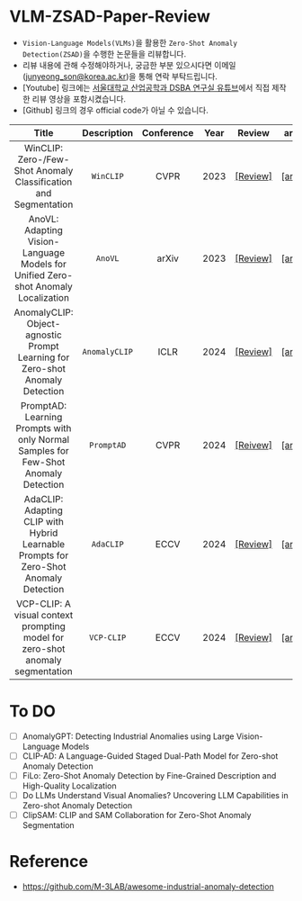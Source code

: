 # VLM-ZSAD-Paper-Review
- `Vision-Language Models(VLMs)`을 활용한 `Zero-Shot Anomaly Detection(ZSAD)`을 수행한 논문들을 리뷰합니다.
- 리뷰 내용에 관해 수정해야하거나, 궁금한 부분 있으시다면 이메일(junyeong_son@korea.ac.kr)을 통해 연락 부탁드립니다.
- [Youtube] 링크에는 [서울대학교 산업공학과 DSBA 연구실 유튜브](https://www.youtube.com/@dsba2979)에서 직접 제작한 리뷰 영상을 포함시켰습니다.
- [Github] 링크의 경우 official code가 아닐 수 있습니다.

|Title|Description|Conference|Year|Review|arXiv|Github|Youtube|
|:---:|:---:|:---:|:---:|:---:|:---:|:---:|:---:|
|WinCLIP: Zero-/Few-Shot Anomaly Classification and Segmentation|`WinCLIP`|CVPR|2023|[[Review]](https://junyeongson.notion.site/WinCLIP-Zero-Few-Shot-Anomaly-Classification-and-Segmentation-754a97a047d54d14935a288a4e1a3dfa?pvs=4)|[[arXiv]](https://arxiv.org/abs/2303.14814)|[[Github]](https://github.com/caoyunkang/WinClip)|--|
|AnoVL: Adapting Vision-Language Models for Unified Zero-shot Anomaly Localization|`AnoVL`|arXiv|2023|[[Review]](http://junyeongson.notion.site)|[[arXiv]](https://arxiv.org/abs/2308.15939)|[[Github]](https://github.com/hq-deng/AnoVL)|--|
|AnomalyCLIP: Object-agnostic Prompt Learning for Zero-shot Anomaly Detection|`AnomalyCLIP`|ICLR|2024|[[Review]](https://junyeongson.notion.site/AnomalyCLIP-Object-agnostic-Prompt-Learning-for-Zero-shot-Anomaly-Detection-19671f2b702643149d8ad082b85ed0ce?pvs=4)|[[arXiv]](https://arxiv.org/abs/2310.18961)|[[Gitgub]](https://github.com/zqhang/AnomalyCLIP)|[Youtube](https://youtu.be/hUNCFcBdDDs?si=WVG3JQp9v-vlk9LJ)|
|PromptAD: Learning Prompts with only Normal Samples for Few-Shot Anomaly Detection|`PromptAD`|CVPR|2024|[[Reivew]](https://junyeongson.notion.site/PromptAD-Learning-Prompts-with-only-Normal-Samples-for-Few-Shot-Anomaly-Detection-c3c472d0913d43969ffcc83d7fce456b?pvs=4)|[[arXiv]](https://arxiv.org/abs/2404.05231)|[[Github]](https://github.com/FuNz-0/PromptAD)|--|
|AdaCLIP: Adapting CLIP with Hybrid Learnable Prompts for Zero-Shot Anomaly Detection|`AdaCLIP`|ECCV|2024|[[Review]](https://junyeongson.notion.site/AdaCLIP-Adapting-CLIP-with-Hybrid-Learnable-Prompts-for-Zero-Shot-Anomaly-Detection-07a5772bf2104dc09e05dbdc94913b9e?pvs=4)|[[arXiv]](https://arxiv.org/abs/2407.15795)|[[Github]](https://github.com/caoyunkang/AdaCLIP)|[Youtube](https://youtu.be/ZPWGbg3Knqo?si=ZCdMAGclkmzVh2zx)|
|VCP-CLIP: A visual context prompting model for zero-shot anomaly segmentation|`VCP-CLIP`|ECCV|2024|[[Review]](https://junyeongson.notion.site/VCP-CLIP-A-visual-context-prompting-model-for-zero-shot-anomaly-segmentation-36c03a29db1245cc8ffa5f0173a264a3?pvs=4)|[[arXiv]](https://arxiv.org/abs/2407.12276)|[[Github]](https://github.com/xiaozhen228/VCP-CLIP)|--|

# To DO
- [ ] AnomalyGPT: Detecting Industrial Anomalies using Large Vision-Language Models
- [ ] CLIP-AD: A Language-Guided Staged Dual-Path Model for Zero-shot Anomaly Detection
- [ ] FiLo: Zero-Shot Anomaly Detection by Fine-Grained Description and High-Quality Localization
- [ ] Do LLMs Understand Visual Anomalies? Uncovering LLM Capabilities in Zero-shot Anomaly Detection
- [ ] ClipSAM: CLIP and SAM Collaboration for Zero-Shot Anomaly Segmentation

# Reference
- https://github.com/M-3LAB/awesome-industrial-anomaly-detection
